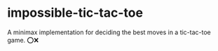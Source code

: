 # impossible-tic-tac-toe
A minimax implementation for deciding the best moves in a tic-tac-toe game. ⭕️❌
